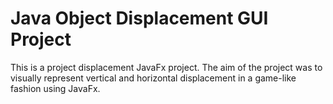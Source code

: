 # Java Object Displacement GUI Project
 
 This is a project displacement JavaFx project. The aim of the project was to visually represent vertical and horizontal displacement in a game-like fashion using JavaFx.
